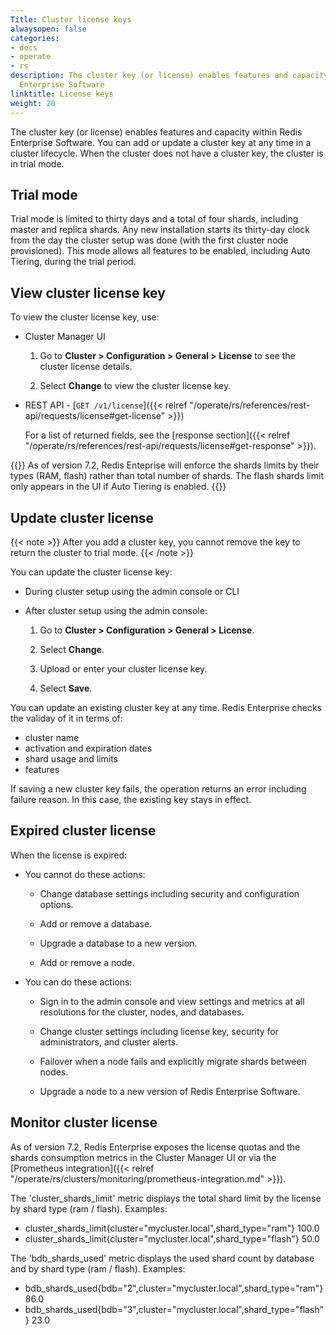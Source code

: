 ```yaml
---
Title: Cluster license keys
alwaysopen: false
categories:
- docs
- operate
- rs
description: The cluster key (or license) enables features and capacity within Redis
  Enterprise Software
linktitle: License keys
weight: 20
---
```

The cluster key (or license) enables features and capacity within Redis Enterprise Software.
You can add or update a cluster key at any time in a cluster lifecycle.
When the cluster does not have a cluster key, the cluster is in trial mode.

## Trial mode

Trial mode is limited to thirty days and a total of four shards, including master and replica
shards. Any new installation starts its thirty-day clock from the day
the cluster setup was done (with the first cluster node provisioned).
This mode allows all features to be enabled, including Auto Tiering,
during the trial period.

## View cluster license key

To view the cluster license key, use:

- Cluster Manager UI

    1. Go to **Cluster > Configuration > General > License** to see the cluster license details.

    1. Select **Change** to view the cluster license key.

- REST API - [`GET /v1/license`]({{< relref "/operate/rs/references/rest-api/requests/license#get-license" >}})

    For a list of returned fields, see the [response section]({{< relref "/operate/rs/references/rest-api/requests/license#get-response" >}}).

{{<note>}}
As of version 7.2, Redis Enteprise will enforce the shards limits by their types (RAM, flash) rather than total number of shards. The flash shards limit only appears in the UI if Auto Tiering is enabled.
{{</note>}}

## Update cluster license

{{< note >}}
After you add a cluster key, you cannot remove the key to return the cluster to trial mode.
{{< /note >}}

You can update the cluster license key:

- During cluster setup using the admin console or CLI

- After cluster setup using the admin console:

    1. Go to **Cluster > Configuration > General > License**.
    
    1. Select **Change**.

    1. Upload or enter your cluster license key.
    
    1. Select **Save**.

You can update an existing cluster key at any time.
Redis Enterprise checks the validay of it in terms of:
- cluster name
- activation and expiration dates
- shard usage and limits
- features

If saving a new cluster key fails, the operation returns an error including failure reason.
In this case, the existing key stays in effect.

## Expired cluster license

When the license is expired:

- You cannot do these actions:

    - Change database settings including security and configuration options.

    - Add or remove a database.

    - Upgrade a database to a new version.

    - Add or remove a node.

- You can do these actions:

    - Sign in to the admin console and view settings and metrics at all resolutions for the cluster, nodes, and databases.

    - Change cluster settings including license key, security for administrators, and cluster alerts.

    - Failover when a node fails and explicitly migrate shards between nodes.

    - Upgrade a node to a new version of Redis Enterprise Software.
 
## Monitor cluster license

As of version 7.2, Redis Enterprise exposes the license quotas and the shards consumption metrics in the Cluster Manager UI or via the [Prometheus integration]({{< relref "/operate/rs/clusters/monitoring/prometheus-integration.md" >}}).

The 'cluster_shards_limit' metric displays the total shard limit by the license by shard type (ram / flash).
Examples:
- cluster_shards_limit{cluster="mycluster.local",shard_type="ram"} 100.0
- cluster_shards_limit{cluster="mycluster.local",shard_type="flash"} 50.0

The 'bdb_shards_used' metric displays the used shard count by database and by shard type (ram / flash).
Examples:
- bdb_shards_used{bdb="2",cluster="mycluster.local",shard_type="ram"} 86.0
- bdb_shards_used{bdb="3",cluster="mycluster.local",shard_type="flash"} 23.0

